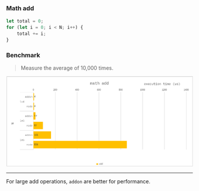### Math add

```ts
let total = 0;
for (let i = 0; i < N; i++) {
    total += i;
}
```

### Benchmark

> Measure the average of 10,000 times.

![](./resource/benchmark.png)

---

For large add operations, `addon` are better for performance.
